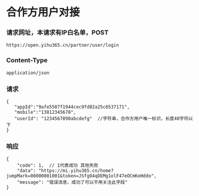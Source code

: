 # 合作方用户对接

### 请求网址，本请求有IP白名单，POST
```
https://open.yihu365.cn/partner/user/login
```

### Content-Type
```
application/json
```

### 请求
```
{
   "appId":"9afe5507f1944cec9fd02a25c6537171",
   "mobile":"13812345678",
   "userId": "1234567890abcdefg"  //字符串，合作方用户唯一标识，长度40字符以下
}
```

### 响应
```
{
    "code": 1,  // 1代表成功 其他失败
    "data": "https://mi.yihu365.cn/home?jumpMark=80000001001&token=JSfgO4qDEMg1olF47eOCmKeHddo",
    "message": "错误消息，成功了可以不用关注此字段"
}
```
